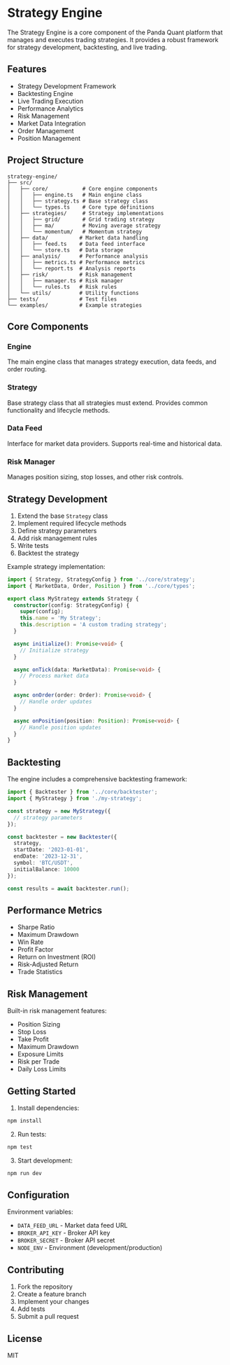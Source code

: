 # Strategy Engine

The Strategy Engine is a core component of the Panda Quant platform that manages and executes trading strategies. It provides a robust framework for strategy development, backtesting, and live trading.

## Features

- Strategy Development Framework
- Backtesting Engine
- Live Trading Execution
- Performance Analytics
- Risk Management
- Market Data Integration
- Order Management
- Position Management

## Project Structure

```
strategy-engine/
├── src/
│   ├── core/           # Core engine components
│   │   ├── engine.ts   # Main engine class
│   │   ├── strategy.ts # Base strategy class
│   │   └── types.ts    # Core type definitions
│   ├── strategies/     # Strategy implementations
│   │   ├── grid/       # Grid trading strategy
│   │   ├── ma/         # Moving average strategy
│   │   └── momentum/   # Momentum strategy
│   ├── data/          # Market data handling
│   │   ├── feed.ts    # Data feed interface
│   │   └── store.ts   # Data storage
│   ├── analysis/      # Performance analysis
│   │   ├── metrics.ts # Performance metrics
│   │   └── report.ts  # Analysis reports
│   ├── risk/          # Risk management
│   │   ├── manager.ts # Risk manager
│   │   └── rules.ts   # Risk rules
│   └── utils/         # Utility functions
├── tests/             # Test files
└── examples/          # Example strategies
```

## Core Components

### Engine
The main engine class that manages strategy execution, data feeds, and order routing.

### Strategy
Base strategy class that all strategies must extend. Provides common functionality and lifecycle methods.

### Data Feed
Interface for market data providers. Supports real-time and historical data.

### Risk Manager
Manages position sizing, stop losses, and other risk controls.

## Strategy Development

1. Extend the base `Strategy` class
2. Implement required lifecycle methods
3. Define strategy parameters
4. Add risk management rules
5. Write tests
6. Backtest the strategy

Example strategy implementation:

```typescript
import { Strategy, StrategyConfig } from '../core/strategy';
import { MarketData, Order, Position } from '../core/types';

export class MyStrategy extends Strategy {
  constructor(config: StrategyConfig) {
    super(config);
    this.name = 'My Strategy';
    this.description = 'A custom trading strategy';
  }

  async initialize(): Promise<void> {
    // Initialize strategy
  }

  async onTick(data: MarketData): Promise<void> {
    // Process market data
  }

  async onOrder(order: Order): Promise<void> {
    // Handle order updates
  }

  async onPosition(position: Position): Promise<void> {
    // Handle position updates
  }
}
```

## Backtesting

The engine includes a comprehensive backtesting framework:

```typescript
import { Backtester } from '../core/backtester';
import { MyStrategy } from './my-strategy';

const strategy = new MyStrategy({
  // strategy parameters
});

const backtester = new Backtester({
  strategy,
  startDate: '2023-01-01',
  endDate: '2023-12-31',
  symbol: 'BTC/USDT',
  initialBalance: 10000
});

const results = await backtester.run();
```

## Performance Metrics

- Sharpe Ratio
- Maximum Drawdown
- Win Rate
- Profit Factor
- Return on Investment (ROI)
- Risk-Adjusted Return
- Trade Statistics

## Risk Management

Built-in risk management features:

- Position Sizing
- Stop Loss
- Take Profit
- Maximum Drawdown
- Exposure Limits
- Risk per Trade
- Daily Loss Limits

## Getting Started

1. Install dependencies:
```bash
npm install
```

2. Run tests:
```bash
npm test
```

3. Start development:
```bash
npm run dev
```

## Configuration

Environment variables:
- `DATA_FEED_URL` - Market data feed URL
- `BROKER_API_KEY` - Broker API key
- `BROKER_SECRET` - Broker API secret
- `NODE_ENV` - Environment (development/production)

## Contributing

1. Fork the repository
2. Create a feature branch
3. Implement your changes
4. Add tests
5. Submit a pull request

## License

MIT 